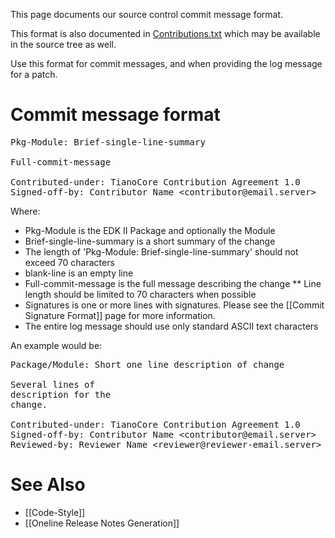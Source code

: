 This page documents our source control commit message format.

This format is also documented in [Contributions.txt](https://edk2.svn.sourceforge.net/svnroot/edk2/trunk/edk2/MdePkg/Contributions.txt) which may be available in the source tree as well.

Use this format for commit messages, and when providing the log message for a patch.

# Commit message format

<pre>
Pkg-Module: Brief-single-line-summary

Full-commit-message

Contributed-under: TianoCore Contribution Agreement 1.0
Signed-off-by: Contributor Name &lt;contributor@email.server&gt;
</pre>

Where:
* Pkg-Module is the EDK II Package and optionally the Module
* Brief-single-line-summary is a short summary of the change
* The length of 'Pkg-Module: Brief-single-line-summary' should not exceed 70 characters
* blank-line is an empty line
* Full-commit-message is the full message describing the change
** Line length should be limited to 70 characters when possible
* Signatures is one or more lines with signatures.  Please see the [[Commit Signature Format]] page for more information.
* The entire log message should use only standard ASCII text characters

An example would be:
<Pre>
Package/Module: Short one line description of change

Several lines of
description for the
change.

Contributed-under: TianoCore Contribution Agreement 1.0
Signed-off-by: Contributor Name &lt;contributor@email.server&gt;
Reviewed-by: Reviewer Name &lt;reviewer@reviewer-email.server&gt;
</Pre>

# See Also
* [[Code-Style]]
* [[Oneline Release Notes Generation]]